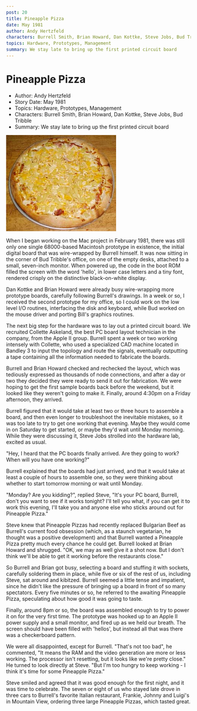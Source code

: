 ```yaml
---
post: 20
title: Pineapple Pizza
date: May 1981
author: Andy Hertzfeld
characters: Burrell Smith, Brian Howard, Dan Kottke, Steve Jobs, Bud Tribble
topics: Hardware, Prototypes, Management
summary: We stay late to bring up the first printed circuit board
---
```


# Pineapple Pizza
* Author: Andy Hertzfeld
* Story Date: May 1981
* Topics: Hardware, Prototypes, Management
* Characters: Burrell Smith, Brian Howard, Dan Kottke, Steve Jobs, Bud Tribble
* Summary: We stay late to bring up the first printed circuit board

![Our reward](images/Macintosh/pineapplepizza.jpg) 
    
When I began working on the Mac project in February 1981, there was still only one single 68000-based Macintosh prototype in existence, the initial digital board that was wire-wrapped by Burrell himself.  It was now sitting in the corner of Bud Tribble's office, on one of the empty desks, attached to a small, seven-inch monitor.  When powered up, the code in the boot ROM filled the screen with the word 'hello', in lower case letters and a tiny font, rendered crisply on the distinctive black-on-white display.

Dan Kottke and Brian Howard were already busy wire-wrapping more prototype boards, carefully following Burrell's drawings. In a week or so, I received the second prototype for my office, so I could work on the low level I/O routines, interfacing the disk and keyboard, while Bud worked on the mouse driver and porting Bill's graphics routines.

The next big step for the hardware was to lay out a printed circuit board.  We recruited Collette Askeland, the best PC board layout technician in the company, from the Apple II group.  Burrell spent a week or two working intensely with Collette, who used a specialized CAD machine located in Bandley 3 to input the topology and route the signals, eventually outputting a tape containing all the information needed to fabricate the boards.

Burrell and Brian Howard checked and rechecked the layout, which was tediously expressed as thousands of node connections, and after a day or two they decided they were ready to send it out for fabrication.   We were hoping to get the first sample boards back before the weekend, but it looked like they weren't going to make it.  Finally, around 4:30pm on a Friday afternoon, they arrived.

Burrell figured that it would take at least two or three hours to assemble a board, and then even longer to troubleshoot the inevitable mistakes, so it was too late to try to get one working that evening.  Maybe they would come in on Saturday to get started, or maybe they'd wait until Monday morning.  While they were discussing it, Steve Jobs strolled into the hardware lab, excited as usual.

"Hey, I heard that the PC boards finally arrived.  Are they going to work?  When will you have one working?"

Burrell explained that the boards had just arrived, and that it would take at least a couple of hours to assemble one, so they were thinking about whether to start tomorrow morning or wait until Monday.

"Monday? Are you kidding?", replied Steve,  "It's your PC board, Burrell, don't you want to see if it works tonight?  I'll tell you what, if you can get it to work this evening, I'll take you and anyone else who sticks around out for Pineapple Pizza."

Steve knew that Pineapple Pizzas had recently replaced Bulgarian Beef as Burrell's current food obsession (which, as a staunch vegetarian, he thought was a positive development) and that Burrell wanted a Pineapple Pizza pretty much every chance he could get.   Burrell looked at Brian Howard and shrugged.  "OK, we may as well give it a shot now.  But I don't think we'll be able to get it working before the restaurants close."

So Burrell and Brian got busy, selecting a board and stuffing it with sockets, carefully soldering them in place, while five or six of the rest of us, including Steve, sat around and kibitzed.   Burrell seemed a little tense and impatient, since he didn't like the pressure of bringing up a board in front of so many spectators.   Every five minutes or so, he referred to the awaiting Pineapple Pizza, speculating about how good it was going to taste.

Finally, around 8pm or so, the board was assembled enough to try to power it on for the very first time.  The prototype was hooked up to an Apple II power supply and a small monitor, and fired up as we held our breath.  The screen should have been filled with 'hellos', but instead all that was there was a checkerboard pattern.

We were all disappointed, except for Burrell.  "That's not too bad", he commented, "It means the RAM and the video generation are more or less working.  The processor isn't resetting, but it looks like we're pretty close."  He turned to look directly at Steve.  "But I'm too hungry to keep working - I think it's time for some Pineapple Pizza."

Steve smiled and agreed that it was good enough for the first night, and it was time to celebrate.  The seven or eight of us who stayed late drove in three cars to Burrell's favorite Italian restaurant, Frankie, Johnny and Luigi's in Mountain View, ordering three large Pineapple Pizzas, which tasted great.

